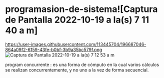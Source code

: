 # programasion-de-sistema![Captura de Pantalla 2022-10-19 a la(s) 7 11 40 a m]
https://user-images.githubusercontent.com/113445704/196687046-864a09f2-6159-43fe-b0bf-3b9a35bc579f.png
![Captura de Pantalla 2022-10-19 a la(s) 7 12 53 a m](https://user-images.githubusercontent.com/113445704/196687256-4e0a1203-fc6f-4707-9004-9e607537d831.png)

program concurrente : es una forma de cómputo en la cual varios cálculos se realizan concurrentemente, y no uno a la vez de forma secuencial. 
